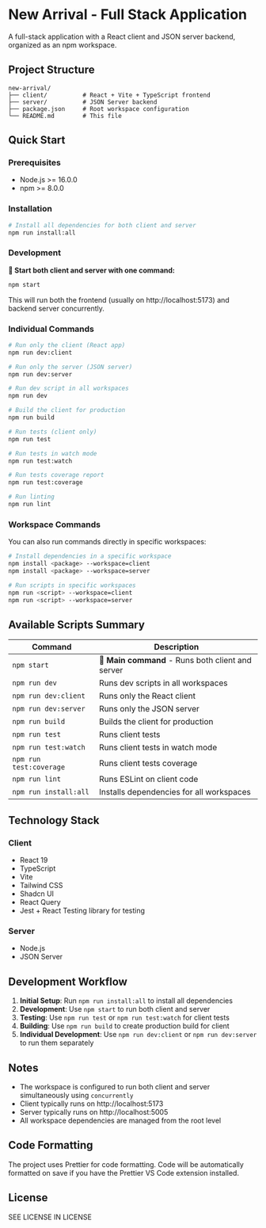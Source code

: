 # New Arrival - Full Stack Application

A full-stack application with a React client and JSON server backend, organized as an npm workspace.

## Project Structure

```
new-arrival/
├── client/          # React + Vite + TypeScript frontend
├── server/          # JSON Server backend
├── package.json     # Root workspace configuration
└── README.md        # This file
```

## Quick Start

### Prerequisites
- Node.js >= 16.0.0
- npm >= 8.0.0

### Installation
```bash
# Install all dependencies for both client and server
npm run install:all
```

### Development

**🚀 Start both client and server with one command:**
```bash
npm start
```
This will run both the frontend (usually on http://localhost:5173) and backend server concurrently.

### Individual Commands

```bash
# Run only the client (React app)
npm run dev:client

# Run only the server (JSON server)
npm run dev:server

# Run dev script in all workspaces
npm run dev

# Build the client for production
npm run build

# Run tests (client only)
npm run test

# Run tests in watch mode
npm run test:watch

# Run tests coverage report
npm run test:coverage

# Run linting
npm run lint
```

### Workspace Commands

You can also run commands directly in specific workspaces:

```bash
# Install dependencies in a specific workspace
npm install <package> --workspace=client
npm install <package> --workspace=server

# Run scripts in specific workspaces
npm run <script> --workspace=client
npm run <script> --workspace=server
```

## Available Scripts Summary

| Command | Description |
|---------|-------------|
| `npm start` | 🚀 **Main command** - Runs both client and server |
| `npm run dev` | Runs dev scripts in all workspaces |
| `npm run dev:client` | Runs only the React client |
| `npm run dev:server` | Runs only the JSON server |
| `npm run build` | Builds the client for production |
| `npm run test` | Runs client tests |
| `npm run test:watch` | Runs client tests in watch mode |
| `npm run test:coverage` | Runs client tests coverage |
| `npm run lint` | Runs ESLint on client code |
| `npm run install:all` | Installs dependencies for all workspaces |

## Technology Stack

### Client
- React 19
- TypeScript
- Vite
- Tailwind CSS
- Shadcn UI
- React Query
- Jest + React Testing library for testing

### Server
- Node.js
- JSON Server

## Development Workflow

1. **Initial Setup**: Run `npm run install:all` to install all dependencies
2. **Development**: Use `npm start` to run both client and server
3. **Testing**: Use `npm run test` or `npm run test:watch` for client tests
4. **Building**: Use `npm run build` to create production build for client
5. **Individual Development**: Use `npm run dev:client` or `npm run dev:server` to run them separately

## Notes

- The workspace is configured to run both client and server simultaneously using `concurrently`
- Client typically runs on http://localhost:5173
- Server typically runs on http://localhost:5005
- All workspace dependencies are managed from the root level

## Code Formatting

The project uses Prettier for code formatting. Code will be automatically formatted on save if you have the Prettier VS Code extension installed.

## License

SEE LICENSE IN LICENSE 